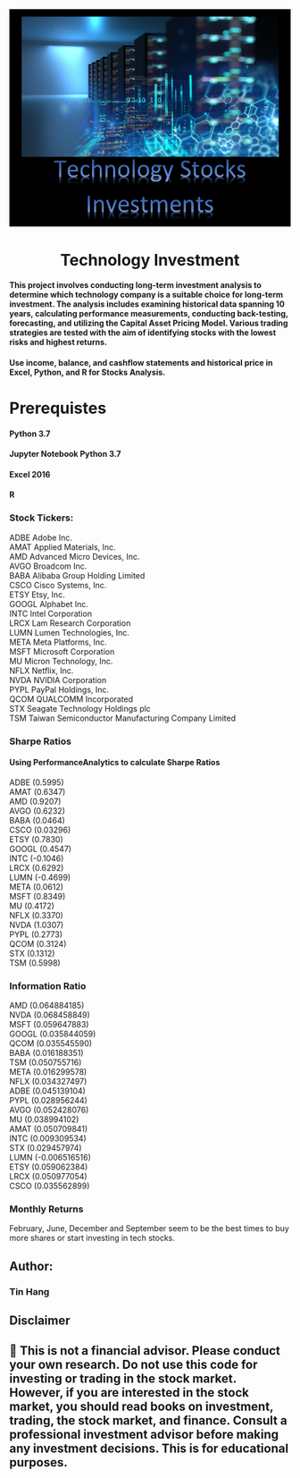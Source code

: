 <img src="Technology.PNG">
<h1 align="center">Technology Investment</h1>

#### This project involves conducting long-term investment analysis to determine which technology company is a suitable choice for long-term investment. The analysis includes examining historical data spanning 10 years, calculating performance measurements, conducting back-testing, forecasting, and utilizing the Capital Asset Pricing Model. Various trading strategies are tested with the aim of identifying stocks with the lowest risks and highest returns.  


#### Use income, balance, and cashflow statements and historical price in Excel, Python, and R for Stocks Analysis.  

# Prerequistes  
#### Python 3.7  
#### Jupyter Notebook Python 3.7   
#### Excel 2016  
#### R  

### Stock Tickers:
ADBE Adobe Inc.  
AMAT Applied Materials, Inc.  
AMD Advanced Micro Devices, Inc.  
AVGO Broadcom Inc.  
BABA Alibaba Group Holding Limited  
CSCO Cisco Systems, Inc.  
ETSY Etsy, Inc.  
GOOGL Alphabet Inc.  
INTC Intel Corporation  
LRCX Lam Research Corporation  
LUMN Lumen Technologies, Inc.  
META Meta Platforms, Inc.  
MSFT Microsoft Corporation  
MU Micron Technology, Inc.  
NFLX Netflix, Inc.  
NVDA NVIDIA Corporation  
PYPL PayPal Holdings, Inc.  
QCOM QUALCOMM Incorporated  
STX Seagate Technology Holdings plc  
TSM Taiwan Semiconductor Manufacturing Company Limited  

### Sharpe Ratios 
#### Using PerformanceAnalytics to calculate Sharpe Ratios  
ADBE (0.5995)  
AMAT (0.6347)  
AMD (0.9207)  
AVGO (0.6232)  
BABA (0.0464)  
CSCO (0.03296)  
ETSY (0.7830)  
GOOGL (0.4547)  
INTC (-0.1046)  
LRCX (0.6292)  
LUMN (-0.4699)  
META (0.0612)  
MSFT (0.8349)  
MU (0.4172)  
NFLX (0.3370)  
NVDA (1.0307)  
PYPL (0.2773)  
QCOM (0.3124)   
STX (0.1312)  
TSM (0.5998)  

### Information Ratio  
AMD     (0.064884185)  
NVDA    (0.068458849)  
MSFT    (0.059647883)  
GOOGL   (0.035844059)  
QCOM    (0.035545590)   
BABA    (0.016188351)  
TSM     (0.050755716)  
META    (0.016299578)  
NFLX    (0.034327497)  
ADBE    (0.045139104)  
PYPL    (0.028956244)  
AVGO    (0.052428076)  
MU      (0.038994102)  
AMAT    (0.050709841)  
INTC    (0.009309534)  
STX     (0.029457974)  
LUMN   (-0.006516516)  
ETSY    (0.059062384)  
LRCX    (0.050977054)  
CSCO    (0.035562899)  
 
### Monthly Returns  
February, June, December and September seem to be the best times to buy more shares or start investing in tech stocks.  

## Author:  
### Tin Hang  

## Disclaimer
## 🔴 This is not a financial advisor. Please conduct your own research. Do not use this code for investing or trading in the stock market. However, if you are interested in the stock market, you should read books on investment, trading, the stock market, and finance. Consult a professional investment advisor before making any investment decisions. This is for educational purposes.   
